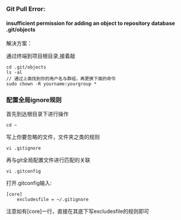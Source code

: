 ### Git Pull Error: 

#### insufficient permission for adding an object to repository database .git/objects

解决方案：

通过终端到项目根目录,接着敲
```
cd .git/objects
ls -al
// 通过上面找到你的用户名与群组，再更换下面的命令
sudo chown -R yourname:yourgroup *
```

### 配置全局ignore规则

首先到达根目录下进行操作
```
cd ~
```
写上你要忽略的文件，文件夹之类的规则
```
vi .gitignore
```
再与git全局配置文件进行匹配的关联
```
vi .gitconfig
```
打开.gitconfig输入:
```
[core]
    excludesfile = ~/.gitignore
```
注意如有[core]一行，直接在其底下写excludesfile的规则即可
